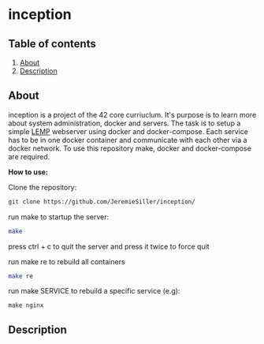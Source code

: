 # inception

## Table of contents

1. [About](#about)
2. [Description](#description)

## About
inception is a project of the 42 core curriuclum. It's purpose is to learn more about system administration, docker and servers. 
The task is to setup a simple [LEMP] webserver using docker and docker-compose. Each service has to be in one docker container and communicate with each other via 
a docker network.
To use this repository make, docker and docker-compose are required.

**How to use:**

Clone the repository:
```bash 
git clone https://github.com/JeremieSiller/inception/
```
run make to startup the server:
```bash
make
```
press ctrl + c to quit the server and press it twice to force quit

run make re to rebuild all containers
``` bash
make re
```
run make SERVICE to rebuild a specific service (e.g):
```
make nginx
```

## Description

##

[LEMP]: https://www.thomas-krenn.com/de/wiki/NGINX_-_LEMP_Server_-_Installation_Ubuntu_18.04
